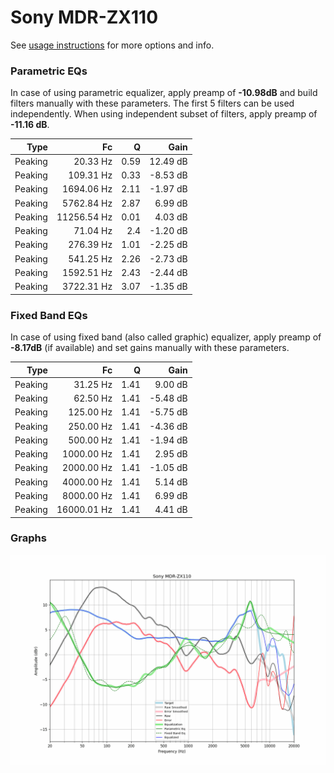 # Sony MDR-ZX110
See [usage instructions](https://github.com/jaakkopasanen/AutoEq#usage) for more options and info.

### Parametric EQs
In case of using parametric equalizer, apply preamp of **-10.98dB** and build filters manually
with these parameters. The first 5 filters can be used independently.
When using independent subset of filters, apply preamp of **-11.16 dB**.

| Type    | Fc          |    Q | Gain     |
|--------:|------------:|-----:|---------:|
| Peaking | 20.33 Hz    | 0.59 | 12.49 dB |
| Peaking | 109.31 Hz   | 0.33 | -8.53 dB |
| Peaking | 1694.06 Hz  | 2.11 | -1.97 dB |
| Peaking | 5762.84 Hz  | 2.87 | 6.99 dB  |
| Peaking | 11256.54 Hz | 0.01 | 4.03 dB  |
| Peaking | 71.04 Hz    | 2.4  | -1.20 dB |
| Peaking | 276.39 Hz   | 1.01 | -2.25 dB |
| Peaking | 541.25 Hz   | 2.26 | -2.73 dB |
| Peaking | 1592.51 Hz  | 2.43 | -2.44 dB |
| Peaking | 3722.31 Hz  | 3.07 | -1.35 dB |

### Fixed Band EQs
In case of using fixed band (also called graphic) equalizer, apply preamp of **-8.17dB**
(if available) and set gains manually with these parameters.

| Type    | Fc          |    Q | Gain     |
|--------:|------------:|-----:|---------:|
| Peaking | 31.25 Hz    | 1.41 | 9.00 dB  |
| Peaking | 62.50 Hz    | 1.41 | -5.48 dB |
| Peaking | 125.00 Hz   | 1.41 | -5.75 dB |
| Peaking | 250.00 Hz   | 1.41 | -4.36 dB |
| Peaking | 500.00 Hz   | 1.41 | -1.94 dB |
| Peaking | 1000.00 Hz  | 1.41 | 2.95 dB  |
| Peaking | 2000.00 Hz  | 1.41 | -1.05 dB |
| Peaking | 4000.00 Hz  | 1.41 | 5.14 dB  |
| Peaking | 8000.00 Hz  | 1.41 | 6.99 dB  |
| Peaking | 16000.01 Hz | 1.41 | 4.41 dB  |

### Graphs
![](./Sony%20MDR-ZX110.png)